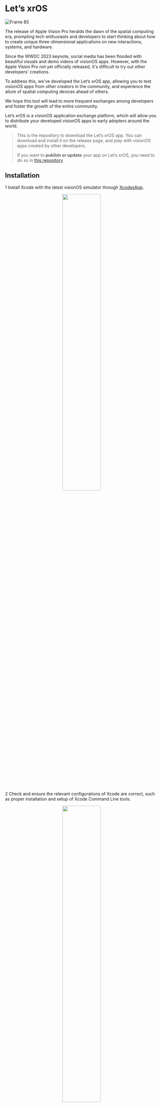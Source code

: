 # Let’s xrOS

![Frame 85](https://github.com/XRealityZone/Let-us-xrOS/assets/11788119/7a956446-8050-40c1-af39-c75a883f50db)

The release of Apple Vision Pro heralds the dawn of the spatial computing era, prompting tech enthusiasts and developers to start thinking about how to create unique three-dimensional applications on new interactions, systems, and hardware.

Since the WWDC 2023 keynote, social media has been flooded with beautiful visuals and demo videos of visionOS apps. However, with the Apple Vision Pro not yet officially released, it's difficult to try out other developers' creations.

To address this, we've developed the Let’s xrOS app, allowing you to test visionOS apps from other creators in the community, and experience the allure of spatial computing devices ahead of others.

We hope this tool will lead to more frequent exchanges among developers and foster the growth of the entire community.

Let’s xrOS is a visionOS application exchange platform, which will allow you to distribute your developed visionOS apps to early adopters around the world.

> This is the repository to download the Let’s xrOS app. You can download and install it on the release page, and play with visionOS apps created by other developers.
>
> If you want to **publish or update** your app on Let’s xrOS, you need to do so in [this repository](https://github.com/XRealityZone/XRApps).

## Installation

1 Install Xcode with the latest visionOS simulator through [XcodesApp](https://github.com/XcodesOrg/XcodesApp).

<div align="center">
  <img src="https://github.com/XRealityZone/Let-s-xrOS/assets/11788119/dc3edbfd-0d51-4fbd-80a5-e40017373145" width="50%" height="50%">
</div>

2 Check and ensure the relevant configurations of Xcode are correct, such as proper installation and setup of Xcode Command Line tools.

<div align="center">
  <img src="https://github.com/XRealityZone/Let-s-xrOS/assets/11788119/7d911e5f-c526-4d2f-9fcf-c76921f124e6" width="50%" height="50%">
</div>

3 Download and install the latest version of the Let's xrOS client application from the [Release page](https://github.com/XRealityZone/Let-us-xrOS/releases/tag/1.0).

<div align="center">
  <img src="https://github.com/XRealityZone/Let-us-xrOS/assets/11788119/78b9c2f1-2cbd-45a4-9fbe-9344f5cb7c4d" width="50%" height="50%">
</div>

## Usage

* Upon first launch, the app will pull data from the application repository center. Once the data download is complete, it will enter the app home page as shown below:

<div align="center">
  <img src="https://github.com/XRealityZone/Let-us-xrOS/assets/11788119/76138432-2087-4840-9d99-f9af400aefcf" width="50%" height="50%">
</div>

* If you notice an app update that Let's xrOS hasn't displayed, you can update the application repository center's data by clicking the Check button on the download details page, as shown below:

<div align="center">
  <img src="https://github.com/XRealityZone/Let-us-xrOS/assets/11788119/f9d209e5-cefc-46d6-9b5e-206eca26a61e" width="50%" height="50%">
</div>

## About XReality.Zone

<div align="center">
  <img src="https://github.com/XRealityZone/Let-us-xrOS/assets/11788119/f8220caf-75b8-41ce-88e0-491988bbee16" width="50%" height="50%">
</div>

**XRealityZone is a creator community focused on XR, aiming to make XR development easier!** We hope to assist creators eager to innovate and delve into the XR world through insightful articles, tutorials, simple yet useful tools, and active but unobtrusive discussion groups.

We believe that an individual can go fast, but only a group can go far. Currently, we are focused on the following:

- **[XR World Guide](https://xreality.zone/zh/tags/newsletter/)**: A journal that offers high-quality XR information, published bi-monthly, aiming to provide a "refreshing" reading experience every time.
- **[XR Development Articles](https://xreality.zone/zh/tags/article/)**: In an era of scarce XR development resources, we hope to share our knowledge and bring a glimmer of hope to the barren desert.

> If you are proficient in English, you can find us through the following: [Official Website (EN)](https://xreality.zone/en/), [Twitter](https://twitter.com/XRealityZone), [Medium](https://medium.com/@xreality.zone).
>
> If you are proficient in Chinese, you can also find us through: [Official Website (CN)](https://xreality.zone/zh/), [Weibo](https://m.weibo.cn/u/6874667850), [Jike](https://web.okjike.com/u/ab5d744a-7d44-4a68-8e66-af6b49515252), [WeChat Official Account](http://weixin.qq.com/r/qzkSCsjEK5VUrYxp92y5), [Juejin](https://juejin.cn/user/1075772629977741).

If you are interested in what we do, we warmly welcome you to contact us via [Email](mailto:xreality.zone@outlook.com).

## About Let's xrOS

Let's xrOS is initiated by [XReality.Zone](https://xreality.zone/), with major contributors including [Ryan Zhu](https://github.com/underthestars-zhy), [Lakr](https://github.com/Lakr233), [SketchK](https://github.com/SketchK), [Onee](https://github.com/OneeMe).

If you want to participate in our development or contribute code to the project, feel free to contact us via [Email](mailto:xreality.zone@outlook.com).
